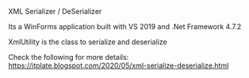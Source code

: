 XML Serializer / DeSerializer 

Its a WinForms application built with VS 2019 and .Net Framework 4.7.2

XmlUtility is the class to serialize and deserialize

Check the following for more details: 
https://itplate.blogspot.com/2020/05/xml-serialize-deserialize.html 